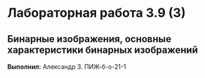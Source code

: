 # Лабораторная работа 3.9 (3)
## Бинарные изображения, основные характеристики бинарных изображений


**Выполнил:** Александр З. ПИЖ-б-о-21-1